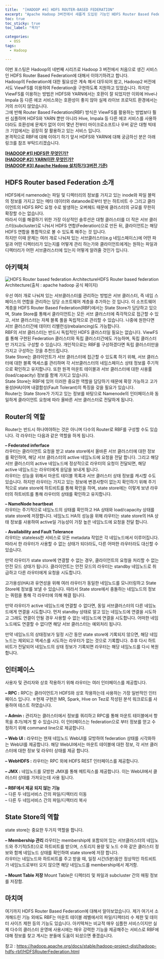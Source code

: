 ```yaml
---
title:  "[HADOOP #4] HDFS ROUTER-BASED FEDERATION"
excerpt: "Apache Hadoop 3버전에서 새롭게 도입된 기능인 HDFS Router Based Federation에 대한 설명"
toc: true
toc_sticky: true
toc_label: "목차"

categories:
  - OSS
tags:
  - Hadoop

---
```


이번 포스팅은 Hadoop의 네번째 시리즈로 Hadoop 3 버전에서 처음으로 생긴 서비스인 HDFS Router Based Federation에 대해서 이야기하려고 합니다.  
Hadoop의 Federation에 대한 필요성은 계속 해서 대두되어 왔고, Hadoop2 버전에서도 ViewFS를 이용하여 Federation을 구현하도록 지원하고 있었습니다. 하지만 ViewFS를 이용하는 방법은 HDFS와 YARN에서는 호환이 잘 되었지만 이외에 Hive나 Impala 등 다른 에코 서비스와는 호환성이 좋지 않아 실제 라이브 프로덕트 환경에서는 거의 쓰이지 않았습니다.  
그에 반해 Router Based Federation(RBF) 방식은 ViewFS를 활용하는 방법보다 훨씬 심플하며 HDFS와 YARN 뿐만 아니라 Hive, Impala 등 다른 에코 서비스를 사용하더라도 호환성에 문제가 없어 이미 몇년 전부터 마이크로소프트나 우버 같은 대형 빅테크 기업에서는 굉장히 잘 활용하고 있는 서비스 입니다.  
본격적으로 RBF에 대해 이야기 하기 앞서 HDFS와 YARN에 대해 궁금하신 분은 아래 링크를 참조 부탁드리겠습니다.  



**[[HADOOP #1\] HDFS란 무엇인가?](https://onestep-log.com/hadoop/hdfs/)**  
**[[HADOOP #2\] YARN이란 무엇인가?](https://onestep-log.com/hadoop/yarn/)**  
**[[HADOOP #3\] Apache Hadoop 설치하기(3버전 기준)](https://onestep-log.com/hadoop/install-hadoop/)**  



## HDFS Router based Federation 소개
HDFS에서 namenode는 파일 및 디렉터리의 정보를 가지고 있는 inode와 파일 블럭의 정보를 가지고 있는 메타 데이터와 datanode로부터 받는 하트비트 수 그리고 클라이언트의 HDFS RPC 요청 수로 발생하는 오버헤드 때문에 클러스터의 규모를 무한히 확장할 수는 없습니다.   
따라서 이를 해결하기 위한 가장 이상적인 솔루션은 대형 클러스터를 더 작은 서브 클러스터(subcluster)로 나눠서 HDFS 연합(Federation)으로 만든 뒤, 클라이언트는 해당 HDFS 연합을 통합적으로 볼 수 있도록 해주는 것 입니다.  
하지만 이때 문제는 여러 개로 나눠져 있는 서브클러스터(e.g 네임스페이스)에 어떤 파일과 어떤 디렉터리가 있는지를 어떻게 관리 하는가와 클라이언트에게는 원하는 파일과 디렉터리가 어떤 서브클러스터에 있는지 어떻게 알려줄 것인가 입니다.  



## 아키텍쳐  
![HDFS Router based federation Architecture](https://drive.google.com/uc?export=view&id=1Zgjppr_v6RDsmTZOba_wQgkvPzWoVNLo)HDFS Router based federation Architecture(출처 : apache hadoop 공식 페이지)



우선 여러 개로 나눠져 있는 서브클러스터를 관리하는 방법은 서브 클러스터, 즉 네임 스페이스의 연합을 관리하는 담당 소프트웨어 계층을 추가하는 것 입니다. 이 소프트웨어 계층을 HDFS Router Based Federation(RBF)에서는 State Store가 담당하고 있으며, State Store를 통해서 클라이언트는 모든 서브 클러스터에 즉각적으로 접근할 수 있고, 서브 클러스터는 자체 블록 풀을 독립적으로 관리할 수 있습니다. 나중에 원한다면 서브 클러스터간에 데이터 리밸런싱(rebalancing)도 가능합니다.  
RBF의 서브 클러스터는 반드시 독립적인 HDFS 클러스터일 필요는 없습니다. ViewFS를 통해 구현된 Federation 클러스터와 독립 클러스터간에도 가능하며, 독립 클러스터만 가지고도 구성할 수 있습니다. 개인적으로는 RBF를 구성하겠다면 독립 클러스터만을 가지고 구성하는 것을 추천드립니다.  
State Store는 클라이언트가 서브 클러스터에 접근할 수 있도록 하기 위해, 서브 클러스터에 대한 블록 액세스를 관리하며 각 서브클러스터의 네임스페이스 상태 정보를 주기적으로 확인하고 유지합니다. 또한 원격 마운트 테이블과 서브 클러스터에 대한 사용률(load/capacity) 정보를 함께 가지고 있습니다.  
State Store는 RBF에 있어 이러한 중요한 역할을 담당하기 때문에 확장 가능하고 고가용성(HA)이며 내결함성(Fault Tolerant)의 특징을 갖을 필요가 있습니다.  
Router는 State Store가 가지고 있는 정보를 바탕으로 Namenode의 인터페이스와 동일하게 클라이언트 요청에 따라 올바른 서브 클러스터로 전달하게 됩니다.



## Router의 역할

Router는 반드시 하나여야하는 것은 아니며 다수의 Router로 RBF를 구성할 수도 있습니다. 각 라우터는 다음과 같은 역할을 하게 됩니다.



**– Federated inferface**  
라우터는 클라이언트 요청을 받고 state store에서 올바른 서브 클러스터에 대한 정보를 확인하여, 해당 서브 클러스터의 active 네임노드에 요청을 전달 합니다. 그리고 해당 서브 클러스터의 active 네임노드에 정상적으로 라우터의 요청이 전달되면, 해당 active 네임노드는 라우터에게 응답을 보내게 됩니다.  
라우터는 성능을 위해서 마운트 테이블 목록과 서브 클러스터 상태 정보를 캐시할 수도 있습니다. 하지만 라우터는 가지고 있는 정보에 변경사항이 없는지 확인하기 위해 주기적으로 state store에 하트비트를 통해 확인을 하며, state store에는 이렇게 보낸 라우터의 하트비트를 통해 라우터의 상태를 확인하고 유지합니다.



**– NameNode heartbeat**  
라우터는 주기적으로 네임노드의 상태를 확인하고 HA 상태와 load/capacity 상태를 state store에 저장합니다. 네임노드 HA의 성능을 위해 라우터는 state store의 HA 상태 정보를 사용하여 active일 가능성이 가장 높은 네임노드에 요청을 전달 합니다.



**- Availability and Fault Tolerance**  
라우터는 stateless한 서비스로 모든 metadata 작업은 각 네임노드에서 이루어집니다. 따라서 한 라우터가 사용할 수 없는 상태가 되더라도, 다른 어떠한 라우터라도 대신할 수 있습니다.



만약 라우터가 state store에 연결할 수 없는 경우, 클라이언트의 요청을 처리할 수 없는 안전 모드 상태가 됩니다. 클라이언트는 안전 모드의 라우터는 standby 네임노드로 취급하고 다른 라우터에게 요청을 시도합니다.



고가용성(HA)과 유연성을 위해 여러 라우터가 동일한 네임노드를 모니터링하고 State Store에 정보를 보낼 수 있습니다. 따라서 State store에서 충돌하는 네임노드의 정보는 쿼럼을 통해 각 라우터에 의해 해결 됩니다.



만약 라우터가 active 네임노드에 연결할 수 없다면, 동일 서브클러스터의 다른 네임노드에게 연결을 시도합니다. 먼저 standby 상태로 알고 있는 네임노드에 연결을 시도하고 그래도 연결이 안될 경우 사용할 수 없는 네임노드에 연결을 시도합니다. 어떠한 네임노드에도 연결할 수 없다면 해당 서브 클러스터는 예외처리 됩니다.



만약 네임노드의 상태정보가 일정 시간 동안 state store에 기록되지 않으면, 해당 네임노드는 제외되고 액세스를 시도하는 라우터가 없는 것으로 기록합니다. 추후 다시 하트비트가 전달되어 네임노드의 상태 정보가 기록되면 라우터는 해당 네임노드를 다시 복원 합니다.



## 인터페이스  
사용자 및 관리자와 상호 작용하기 위해 라우터는 여러 인터페이스를 제공합니다.



**– RPC :** RPC는 클라이언트가 HDFS와 상호 작용하는데 사용하는 가장 일반적인 인터페이스 입니다. ㅎ현재 구현은 MR, Spark, Hive on Tez로 작성된 분석 워크로드를 사용하여 테스트 하였습니다.



**– Admin :** 관리자는 클러스터에서 정보를 쿼리하고 RPC를 통해 마운트 테이블에서 항목을 추가/제거 할 수 있습니다. 이 인터페이스는 federation으로 부터 정보를 얻고 수정하기 위해 command line으로 제공합니다.



**– Web UI :** 라우터는 현재 네임노드 WebUI를 모방하여 federation 상태를 시각화하는 WebUI를 제공합니다. 해당 WebUI에서는 마운트 테이블에 대한 정보, 각 서브 클러스터에 대한 정보 및 라우터 상태를 제공 합니다.



**– WebHDFS :** 라우터는 RPC 외에 HDFS REST 인터페이스를 제공합니다.



**– JMX :** 네임노드를 모방한 JMX를 통해 메트릭스를 제공합니다. 이는 WebUI에서 클러스터 상태를 가져오는데 사용 됩니다.



**– RBF에서 제공 되지 않는 기능**  
– 다른 두 네임서비스 간의 파일/디렉터리 이동  
– 다른 두 네임서비스 간의 파일/디렉터리 복사  



## State Store의 역할
state store는 중요한 두가지 역할을 합니다.  



**– Membership 관리**
라우터는 membership에 포함되어 있는 서브클러스터의 네임노드와 주기적(5초)으로 하트비트를 받으며, 스토리지 용량 및 노드 수와 같은 클러스터 정보와 함께 네임노드 상태를 확인하여 state store에 저장 합니다.  
라우터는 네임노드와 하트비트를 주고 받을 때, 일정 시간(5분)동안 정상적인 하트비트가 네임노드로부터 오지 않으면 해당 네임노드를 membership에서 제거함.



**– Mount Table 저장**
Mount Table은 디렉터리 및 파일과 subcluster 간의 매핑 정보를 저장함.



## 마치며

여기까지 HDFS Router Based Federation에 대해서 알아보았습니다. 제가 여기서 소개해드린 기능 외에도 RBF는 마운트 테이블 레벨에서의 파일/디렉터리 수 제한 및 데이터 사이즈 제한 등의 기능도 있습니다. 아키텍쳐는 비교적 매우 심플한 서비스이지만 실제 다수의 클러스터 운영에 사용시에는 매우 강력한 기능을 제공해주는 서비스로 RBF에 대해 정보를 찾고 계시는 분들에 도움이 되셨으면 좋겠습니다.



참고 : https://hadoop.apache.org/docs/stable/hadoop-project-dist/hadoop-hdfs-rbf/HDFSRouterFederation.html